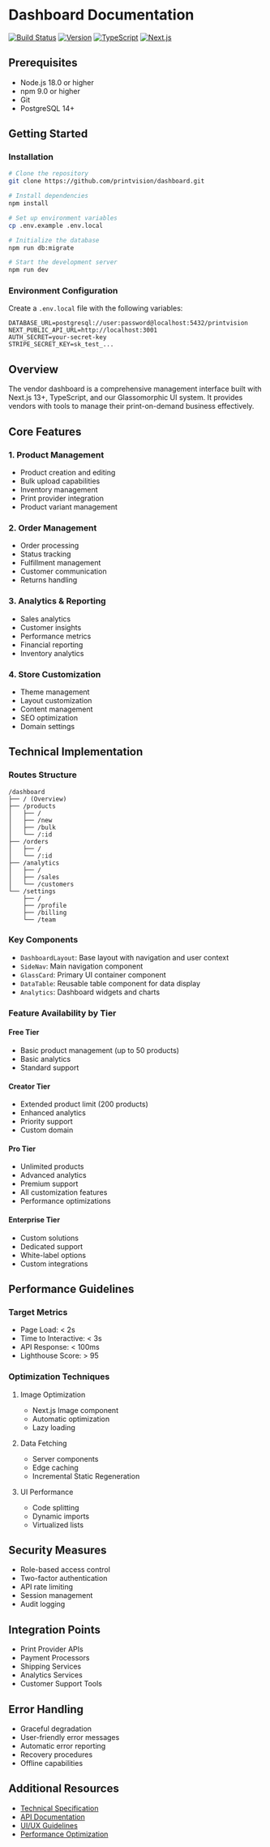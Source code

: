 # Dashboard Documentation

[![Build Status](https://github.com/printvision/dashboard/actions/workflows/ci.yml/badge.svg)](https://github.com/printvision/dashboard/actions)
[![Version](https://img.shields.io/github/package-json/v/printvision/dashboard)](https://github.com/printvision/dashboard)
[![TypeScript](https://img.shields.io/badge/TypeScript-5.0%2B-blue)](https://www.typescriptlang.org/)
[![Next.js](https://img.shields.io/badge/Next.js-13.0%2B-black)](https://nextjs.org/)

## Prerequisites
- Node.js 18.0 or higher
- npm 9.0 or higher
- Git
- PostgreSQL 14+

## Getting Started

### Installation
```bash
# Clone the repository
git clone https://github.com/printvision/dashboard.git

# Install dependencies
npm install

# Set up environment variables
cp .env.example .env.local

# Initialize the database
npm run db:migrate

# Start the development server
npm run dev
```

### Environment Configuration
Create a `.env.local` file with the following variables:
```env
DATABASE_URL=postgresql://user:password@localhost:5432/printvision
NEXT_PUBLIC_API_URL=http://localhost:3001
AUTH_SECRET=your-secret-key
STRIPE_SECRET_KEY=sk_test_...
```

## Overview
The vendor dashboard is a comprehensive management interface built with Next.js 13+, TypeScript, and our Glassomorphic UI system. It provides vendors with tools to manage their print-on-demand business effectively.

## Core Features

### 1. Product Management
- Product creation and editing
- Bulk upload capabilities
- Inventory management
- Print provider integration
- Product variant management

### 2. Order Management
- Order processing
- Status tracking
- Fulfillment management
- Customer communication
- Returns handling

### 3. Analytics & Reporting
- Sales analytics
- Customer insights
- Performance metrics
- Financial reporting
- Inventory analytics

### 4. Store Customization
- Theme management
- Layout customization
- Content management
- SEO optimization
- Domain settings

## Technical Implementation

### Routes Structure
```
/dashboard
├── / (Overview)
├── /products
│   ├── /
│   ├── /new
│   ├── /bulk
│   └── /:id
├── /orders
│   ├── /
│   └── /:id
├── /analytics
│   ├── /
│   ├── /sales
│   └── /customers
└── /settings
    ├── /
    ├── /profile
    ├── /billing
    └── /team
```

### Key Components
- `DashboardLayout`: Base layout with navigation and user context
- `SideNav`: Main navigation component
- `GlassCard`: Primary UI container component
- `DataTable`: Reusable table component for data display
- `Analytics`: Dashboard widgets and charts

### Feature Availability by Tier

#### Free Tier
- Basic product management (up to 50 products)
- Basic analytics
- Standard support

#### Creator Tier
- Extended product limit (200 products)
- Enhanced analytics
- Priority support
- Custom domain

#### Pro Tier
- Unlimited products
- Advanced analytics
- Premium support
- All customization features
- Performance optimizations

#### Enterprise Tier
- Custom solutions
- Dedicated support
- White-label options
- Custom integrations

## Performance Guidelines

### Target Metrics
- Page Load: < 2s
- Time to Interactive: < 3s
- API Response: < 100ms
- Lighthouse Score: > 95

### Optimization Techniques
1. Image Optimization
   - Next.js Image component
   - Automatic optimization
   - Lazy loading

2. Data Fetching
   - Server components
   - Edge caching
   - Incremental Static Regeneration

3. UI Performance
   - Code splitting
   - Dynamic imports
   - Virtualized lists

## Security Measures
- Role-based access control
- Two-factor authentication
- API rate limiting
- Session management
- Audit logging

## Integration Points
- Print Provider APIs
- Payment Processors
- Shipping Services
- Analytics Services
- Customer Support Tools

## Error Handling
- Graceful degradation
- User-friendly error messages
- Automatic error reporting
- Recovery procedures
- Offline capabilities

## Additional Resources
- [Technical Specification](../technical_spec.md)
- [API Documentation](../api/README.md)
- [UI/UX Guidelines](../ui_ux_phases.md)
- [Performance Optimization](../deployment/performance.md)
